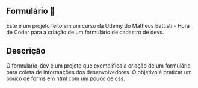 ## Formulário 📝
Este é um projeto feito em um curso da Udemy do Matheus Battisti - Hora de Codar para a criação de um formulário de cadastro de devs.

## Descrição
O formulario_dev é um projeto que exemplifica a criação de um formulário para coleta de informações dos desenvolvedores. O objetivo é praticar um pouco de forms em html com um pouco de css.
